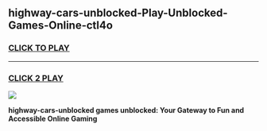 
## highway-cars-unblocked-Play-Unblocked-Games-Online-ctl4o
<h3>
<a href="https://premium76.site?title=highway-cars-unblocked&ref=25A">CLICK TO PLAY</a></h3>
<hr>

<h3>
<a href="https://premium76.site?title=highway-cars-unblocked&ref=25A">CLICK 2 PLAY</a>
  
</h3>

<a href="https://premium76.site?title=highway-cars-unblocked&ref=25A"><img src="https://clearcache.store/games.png"></a>


**highway-cars-unblocked games unblocked: Your Gateway to Fun and Accessible Online Gaming**
